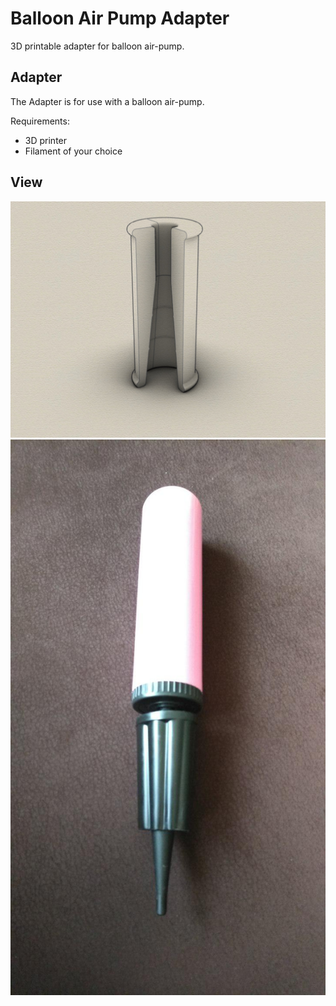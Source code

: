 # Balloon Air Pump Adapter
3D printable adapter for balloon air-pump.

## Adapter

The Adapter is for use with a balloon air-pump.

Requirements:
* 3D printer 
* Filament of your choice

## View
![Example Case](cross-section1.jpg)
![Example Case](photo_2019-05-28_19-33-10.jpg)

